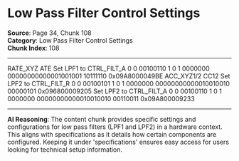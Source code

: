 # Low Pass Filter Control Settings

**Source**: Page 34, Chunk 108  
**Category**: Low Pass Filter Control Settings  
**Chunk Index**: 108

---

RATE_XYZ ATE
Set LPF1 to CTRL_FILT_A 0 0 00100110 1 0 1 0000000 00000000000001001001 10111110 0x09A8000049BE
ACC_XYZ1/2 CC12
Set LPF2 to CTRL_FILT_R 0 0 00100101 1 0 1 0000000 00000000000010010010 00000101 0x096800009205
Set LPF2 to CTRL_FILT_A 0 0 00100110 1 0 1 0000000 00000000000010010010 00110011 0x09A800009233

---

**AI Reasoning**: The content chunk provides specific settings and configurations for low pass filters (LPF1 and LPF2) in a hardware context. This aligns with specifications as it details how certain components are configured. Keeping it under 'specifications' ensures easy access for users looking for technical setup information.
